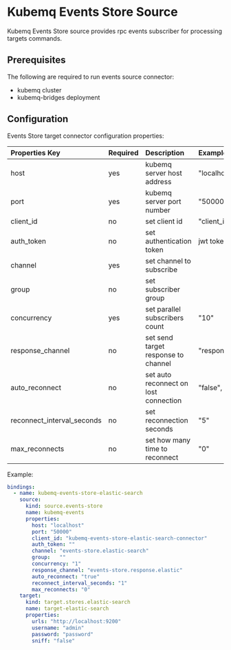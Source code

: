 # Kubemq Events Store Source

Kubemq Events Store source provides rpc events subscriber for processing targets commands.

## Prerequisites
The following are required to run events source connector:

- kubemq cluster
- kubemq-bridges deployment


## Configuration

Events Store target connector configuration properties:

| Properties Key             | Required | Description                           | Example            |
|:---------------------------|:---------|:--------------------------------------|:-------------------|
| host                       | yes      | kubemq server host address            | "localhost         |
| port                       | yes      | kubemq server port number             | "50000"            |
| client_id                  | no       | set client id                         | "client_id"        |
| auth_token                 | no       | set authentication token              | jwt token          |
| channel                    | yes      | set channel to subscribe              |                    |
| group                      | no       | set subscriber group                  |                    |
| concurrency                | yes      | set parallel subscribers count        | "10"               |
| response_channel             | no       | set send target response to channel   | "response.channel" |
| auto_reconnect             | no       | set auto reconnect on lost connection | "false", "true"    |
| reconnect_interval_seconds | no       | set reconnection seconds              | "5"                |
| max_reconnects             | no       | set how many time to reconnect        | "0"                |






Example:

```yaml
bindings:
  - name: kubemq-events-store-elastic-search
    source:
      kind: source.events-store
      name: kubemq-events
      properties:
        host: "localhost"
        port: "50000"
        client_id: "kubemq-events-store-elastic-search-connector"
        auth_token: ""
        channel: "events-store.elastic-search"
        group:   ""
        concurrency: "1"
        response_channel: "events-store.response.elastic"
        auto_reconnect: "true"
        reconnect_interval_seconds: "1"
        max_reconnects: "0"
    target:
      kind: target.stores.elastic-search
      name: target-elastic-search
      properties:
        urls: "http://localhost:9200"
        username: "admin"
        password: "password"
        sniff: "false"
```
